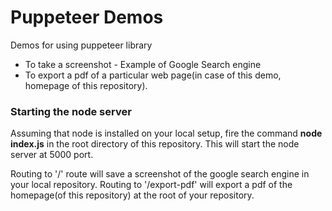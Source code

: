 # Puppeteer Demos

Demos for using puppeteer library
- To take a screenshot - Example of Google Search engine
- To export a pdf of a particular web page(in case of this demo, homepage of this repository).

### Starting the node server

Assuming that node is installed on your local setup, fire the command **node index.js** in the root directory of this repository. This will start the node server at 5000 port.

Routing to '/' route will save a screenshot of the google search engine in your local repository.
Routing to '/export-pdf' will export a pdf of the homepage(of this repository) at the root of your repository.

